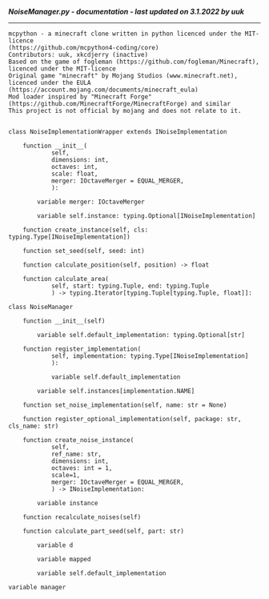 ***NoiseManager.py - documentation - last updated on 3.1.2022 by uuk***
___

    mcpython - a minecraft clone written in python licenced under the MIT-licence 
    (https://github.com/mcpython4-coding/core)
    Contributors: uuk, xkcdjerry (inactive)
    Based on the game of fogleman (https://github.com/fogleman/Minecraft), licenced under the MIT-licence
    Original game "minecraft" by Mojang Studios (www.minecraft.net), licenced under the EULA
    (https://account.mojang.com/documents/minecraft_eula)
    Mod loader inspired by "Minecraft Forge" (https://github.com/MinecraftForge/MinecraftForge) and similar
    This project is not official by mojang and does not relate to it.


    class NoiseImplementationWrapper extends INoiseImplementation

        function __init__(
                self,
                dimensions: int,
                octaves: int,
                scale: float,
                merger: IOctaveMerger = EQUAL_MERGER,
                ):

            variable merger: IOctaveMerger

            variable self.instance: typing.Optional[INoiseImplementation]

        function create_instance(self, cls: typing.Type[INoiseImplementation])

        function set_seed(self, seed: int)

        function calculate_position(self, position) -> float

        function calculate_area(
                self, start: typing.Tuple, end: typing.Tuple
                ) -> typing.Iterator[typing.Tuple[typing.Tuple, float]]:

    class NoiseManager

        function __init__(self)

            variable self.default_implementation: typing.Optional[str]

        function register_implementation(
                self, implementation: typing.Type[INoiseImplementation]
                ):

                variable self.default_implementation

            variable self.instances[implementation.NAME]

        function set_noise_implementation(self, name: str = None)

        function register_optional_implementation(self, package: str, cls_name: str)

        function create_noise_instance(
                self,
                ref_name: str,
                dimensions: int,
                octaves: int = 1,
                scale=1,
                merger: IOctaveMerger = EQUAL_MERGER,
                ) -> INoiseImplementation:

            variable instance

        function recalculate_noises(self)

        function calculate_part_seed(self, part: str)

            variable d

            variable mapped

            variable self.default_implementation

    variable manager